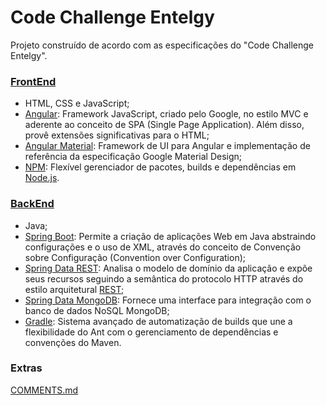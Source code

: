 # Code Challenge Entelgy #

Projeto construído de acordo com as especificações do "Code Challenge Entelgy".

### [FrontEnd](frontend) ###

* HTML, CSS e JavaScript;
* [Angular](https://github.com/angular/angular.js): Framework JavaScript, criado pelo Google, no estilo MVC e aderente ao conceito de SPA (Single Page Application). Além disso, provê extensões significativas para o HTML;
* [Angular Material](https://github.com/angular/material): Framework de UI para Angular e implementação de referência da especificação Google Material Design;
* [NPM](https://github.com/npm/npm): Flexível gerenciador de pacotes, builds e dependências em [Node.js](https://github.com/nodejs/node).

### [BackEnd](backend) ###

* Java;
* [Spring Boot](https://github.com/spring-projects/spring-boot): Permite a criação de aplicações Web em Java abstraindo configurações e o uso de XML, através do conceito de Convenção sobre Configuração (Convention over Configuration);
* [Spring Data REST](https://github.com/spring-projects/spring-data-rest): Analisa o modelo de domínio da aplicação e expõe seus recursos seguindo a semântica do protocolo HTTP através do estilo arquitetural [REST](https://www.ics.uci.edu/~fielding/pubs/dissertation/top.htm);
* [Spring Data MongoDB](https://github.com/spring-projects/spring-data-mongodb): Fornece uma interface para integração com o banco de dados NoSQL MongoDB;
* [Gradle](https://github.com/gradle/gradle): Sistema avançado de automatização de builds que une a flexibilidade do Ant com o gerenciamento de dependências e convenções do Maven.

### Extras ###

[COMMENTS.md](COMMENTS.md)